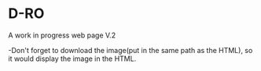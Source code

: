# D-RO
A work in progress web page V.2

-Don't forget to download the image(put in the same path as the HTML), so it would display the image in the HTML.
